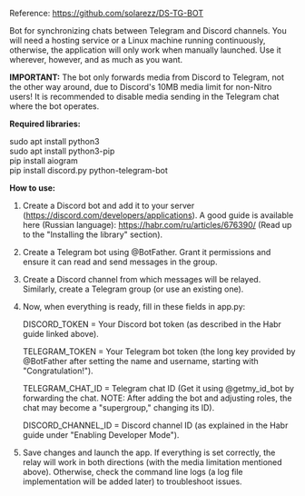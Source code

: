 Reference: https://github.com/solarezz/DS-TG-BOT

Bot for synchronizing chats between Telegram and Discord channels. You will need a hosting service or a Linux machine running continuously, otherwise,
the application will only work when manually launched. Use it wherever, however, and as much as you want.

**IMPORTANT:** 
The bot only forwards media from Discord to Telegram, not the other way around, due to Discord's 10MB media limit for non-Nitro users! 
It is recommended to disable media sending in the Telegram chat where the bot operates.

**Required libraries:**

sudo apt install python3  
sudo apt install python3-pip  
pip install aiogram  
pip install discord.py python-telegram-bot  

**How to use:**
1. Create a Discord bot and add it to your server (https://discord.com/developers/applications). 
   A good guide is available here (Russian language): https://habr.com/ru/articles/676390/ (Read up to the "Installing the library" section).

2. Create a Telegram bot using @BotFather. Grant it permissions and ensure it can read and send messages in the group.

3. Create a Discord channel from which messages will be relayed. Similarly, create a Telegram group (or use an existing one).

4. Now, when everything is ready, fill in these fields in app.py:
   
   DISCORD_TOKEN = Your Discord bot token (as described in the Habr guide linked above).
   
   TELEGRAM_TOKEN = Your Telegram bot token (the long key provided by @BotFather after setting the name and username, starting with "Congratulation!").
   
   TELEGRAM_CHAT_ID = Telegram chat ID (Get it using @getmy_id_bot by forwarding the chat.
   NOTE: After adding the bot and adjusting roles, the chat may become a "supergroup," changing its ID).
   
   DISCORD_CHANNEL_ID = Discord channel ID (as explained in the Habr guide under "Enabling Developer Mode").

6. Save changes and launch the app. If everything is set correctly, the relay will work in both directions (with the media limitation mentioned above).
   Otherwise, check the command line logs (a log file implementation will be added later) to troubleshoot issues.
